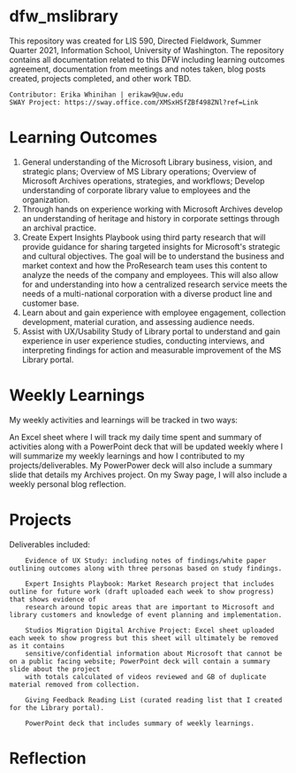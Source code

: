 # dfw_mslibrary
This repository was created for LIS 590, Directed Fieldwork, Summer Quarter 2021, Information School, University of Washington.
The repository contains all documentation related to this DFW including learning outcomes agreement,
documentation from meetings and notes taken, blog posts created, projects completed, and other work TBD.

    Contributor: Erika Whinihan | erikaw9@uw.edu
    SWAY Project: https://sway.office.com/XMSxHSfZBf498ZNl?ref=Link

# Learning Outcomes
1. General understanding of the Microsoft Library business, vision, and strategic plans; Overview of MS Library operations; Overview of Microsoft Archives operations, strategies, and workflows; Develop understanding of corporate library value to employees and the organization.
2. Through hands on experience working with Microsoft Archives develop an understanding of heritage and history in corporate settings through an archival practice.
3. Create Expert Insights Playbook using third party research that will provide guidance for sharing targeted insights for Microsoft's strategic and cultural objectives. The goal will be to understand the business and market context and how the ProResearch team uses this content to analyze the needs of the company and employees. This will also allow for and understanding into how a centralized research service meets the needs of a multi-national corporation with a diverse product line and customer base.
4. Learn about and gain experience with employee engagement, collection development, material curation, and assessing audience needs.
5. Assist with UX/Usability Study of Library portal to understand and gain experience in user experience studies, conducting interviews, and interpreting findings for action and measurable improvement of the MS Library portal.

# Weekly Learnings
My weekly activities and learnings will be tracked in two ways:

An Excel sheet where I will track my daily time spent and summary of activities along with a PowerPoint deck that will be updated weekly where I will summarize my weekly 
learnings and how I contributed to my projects/deliverables. My PowerPower deck will also include a summary slide that details my Archives project. On my Sway page, I will also include a weekly personal blog reflection.

# Projects
Deliverables included:
        
        Evidence of UX Study: including notes of findings/white paper outlining outcomes along with three personas based on study findings.
        
        Expert Insights Playbook: Market Research project that includes outline for future work (draft uploaded each week to show progress) that shows evidence of
        research around topic areas that are important to Microsoft and library customers and knowledge of event planning and implementation.
        
        Studios Migration Digital Archive Project: Excel sheet uploaded each week to show progress but this sheet will ultimately be removed as it contains
        sensitive/confidential information about Microsoft that cannot be on a public facing website; PowerPoint deck will contain a summary slide about the project 
        with totals calculated of videos reviewed and GB of duplicate material removed from collection. 
        
        Giving Feedback Reading List (curated reading list that I created for the Library portal).
        
        PowerPoint deck that includes summary of weekly learnings.

# Reflection
